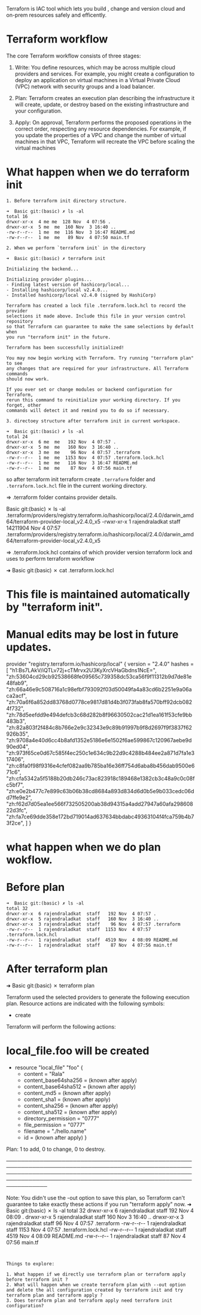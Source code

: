 
Terraforn is IAC tool which lets you build , change and version cloud and on-prem resources safely and efficently.

# Terraform workflow

The core Terraform workflow consists of three stages:

1. Write: You define resources, which may be across multiple cloud providers and services. For example, you might create a configuration to deploy an application on virtual machines in a Virtual Private Cloud (VPC) network with security groups and a load balancer.

2. Plan: Terraform creates an execution plan describing the infrastructure it will create, update, or destroy based on the existing infrastructure and your configuration.

3. Apply: On approval, Terraform performs the proposed operations in the correct order, respecting any resource dependencies. For example, if you update the properties of a VPC and change the number of virtual machines in that VPC, Terraform will recreate the VPC before scaling the virtual machines

# What happen when we do terraform init

```
1. Before terraform init directory structure.

➜  Basic git:(basic) ✗ ls -al
total 16
drwxr-xr-x  4 me me  128 Nov  4 07:56 .
drwxr-xr-x  5 me  me  160 Nov  3 16:40 ..
-rw-r--r--  1 me  me  116 Nov  3 16:47 README.md
-rw-r--r--  1 me  me   89 Nov  4 07:50 main.tf

2. When we perform `terraform init` in the directory

➜  Basic git:(basic) ✗ terraform init

Initializing the backend...

Initializing provider plugins...
- Finding latest version of hashicorp/local...
- Installing hashicorp/local v2.4.0...
- Installed hashicorp/local v2.4.0 (signed by HashiCorp)

Terraform has created a lock file .terraform.lock.hcl to record the provider
selections it made above. Include this file in your version control repository
so that Terraform can guarantee to make the same selections by default when
you run "terraform init" in the future.

Terraform has been successfully initialized!

You may now begin working with Terraform. Try running "terraform plan" to see
any changes that are required for your infrastructure. All Terraform commands
should now work.

If you ever set or change modules or backend configuration for Terraform,
rerun this command to reinitialize your working directory. If you forget, other
commands will detect it and remind you to do so if necessary.

3. directoey structure after terraform init in current workspace.

➜  Basic git:(basic) ✗ ls -al
total 24
drwxr-xr-x  6 me  me   192 Nov  4 07:57 .
drwxr-xr-x  5 me  me   160 Nov  3 16:40 ..
drwxr-xr-x  3 me  me    96 Nov  4 07:57 .terraform
-rw-r--r--  1 me  me  1153 Nov  4 07:57 .terraform.lock.hcl
-rw-r--r--  1 me  me   116 Nov  3 16:47 README.md
-rw-r--r--  1 me  me    87 Nov  4 07:56 main.tf
```

so after terraform init terraform create `.terraform` folder and `.terraform.lock.hcl` file in the current working directory.


=> .terraform folder contains provider details.

Basic git:(basic) ✗ ls -al .terraform/providers/registry.terraform.io/hashicorp/local/2.4.0/darwin_amd64/terraform-provider-local_v2.4.0_x5
-rwxr-xr-x  1 rajendraladkat  staff  14211904 Nov  4 07:57 .terraform/providers/registry.terraform.io/hashicorp/local/2.4.0/darwin_amd64/terraform-provider-local_v2.4.0_x5

=> .terraform.lock.hcl contains of which provider version terraform lock and uses to perform terraform workflow

➜  Basic git:(basic) ✗ cat .terraform.lock.hcl
# This file is maintained automatically by "terraform init".
# Manual edits may be lost in future updates.

provider "registry.terraform.io/hashicorp/local" {
  version = "2.4.0"
  hashes = [
    "h1:Bs7LAkV/iQTLv72j+cTMrvx2U3KyXrcVHaGbdns1NcE=",
    "zh:53604cd29cb92538668fe09565c739358dc53ca56f9f11312b9d7de81e48fab9",
    "zh:66a46e9c508716a1c98efbf793092f03d50049fa4a83cd6b2251e9a06aca2acf",
    "zh:70a6f6a852dd83768d0778ce9817d81d4b3f073fab8fa570bff92dcb0824f732",
    "zh:78d5eefdd9e494defcb3c68d282b8f96630502cac21d1ea161f53cfe9bb483b3",
    "zh:82a803f2f484c8b766e2e9c32343e9c89b91997b9f8d2697f9f3837f62926b35",
    "zh:9708a4e40d6cc4b8afd1352e5186e6e1502f6ae599867c120967aebe9d90ed04",
    "zh:973f65ce0d67c585f4ec250c1e634c9b22d9c4288b484ee2a871d7fa1e317406",
    "zh:c8fa0f98f9316e4cfef082aa9b785ba16e36ff754d6aba8b456dab9500e671c6",
    "zh:cfa5342a5f5188b20db246c73ac823918c189468e1382cb3c48a9c0c08fc5bf7",
    "zh:e0e2b477c7e899c63b06b38cd8684a893d834d6d0b5e9b033cedc06dd7ffe9e2",
    "zh:f62d7d05ea1ee566f732505200ab38d94315a4add27947a60afa29860822d3fc",
    "zh:fa7ce69dde358e172bd719014ad637634bbdabc49363104f4fca759b4b73f2ce",
  ]
}

# what happen when we do plan wokflow.

# Before plan


```
➜  Basic git:(basic) ✗ ls -al
total 32
drwxr-xr-x  6 rajendraladkat  staff   192 Nov  4 07:57 .
drwxr-xr-x  5 rajendraladkat  staff   160 Nov  3 16:40 ..
drwxr-xr-x  3 rajendraladkat  staff    96 Nov  4 07:57 .terraform
-rw-r--r--  1 rajendraladkat  staff  1153 Nov  4 07:57 .terraform.lock.hcl
-rw-r--r--  1 rajendraladkat  staff  4519 Nov  4 08:09 README.md
-rw-r--r--  1 rajendraladkat  staff    87 Nov  4 07:56 main.tf

```
# After terraform plan

➜  Basic git:(basic) ✗ terraform plan

Terraform used the selected providers to generate the following execution plan. Resource actions are indicated with the following symbols:
  + create

Terraform will perform the following actions:

  # local_file.foo will be created
  + resource "local_file" "foo" {
      + content              = "Rala"
      + content_base64sha256 = (known after apply)
      + content_base64sha512 = (known after apply)
      + content_md5          = (known after apply)
      + content_sha1         = (known after apply)
      + content_sha256       = (known after apply)
      + content_sha512       = (known after apply)
      + directory_permission = "0777"
      + file_permission      = "0777"
      + filename             = "./hello.name"
      + id                   = (known after apply)
    }

Plan: 1 to add, 0 to change, 0 to destroy.

───────────────────────────────────────────────────────────────────────────────────────────────────────────────────────────────────────────────────────────────────────────────────────────────────────────────────

Note: You didn't use the -out option to save this plan, so Terraform can't guarantee to take exactly these actions if you run "terraform apply" now.
➜  Basic git:(basic) ✗ ls -al
total 32
drwxr-xr-x  6 rajendraladkat  staff   192 Nov  4 08:09 .
drwxr-xr-x  5 rajendraladkat  staff   160 Nov  3 16:40 ..
drwxr-xr-x  3 rajendraladkat  staff    96 Nov  4 07:57 .terraform
-rw-r--r--  1 rajendraladkat  staff  1153 Nov  4 07:57 .terraform.lock.hcl
-rw-r--r--  1 rajendraladkat  staff  4519 Nov  4 08:09 README.md
-rw-r--r--  1 rajendraladkat  staff    87 Nov  4 07:56 main.tf
```


Things to explore:

1. What happen if we directly use terraform plan or terraform apply before terraform init ?
2. What will happen when we create terraform plan with --out option and delete the all configuration created by terraform init and try terraform plan and terraform apply ?
3. Does terraform plan and terraform apply need terraform init configuration?